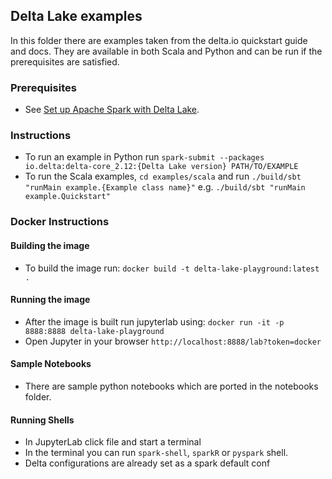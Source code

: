 ## Delta Lake examples
In this folder there are examples taken from the delta.io quickstart guide and docs. They are available in both Scala and Python and can be run if the prerequisites are satisfied.

### Prerequisites
* See [Set up Apache Spark with Delta Lake](https://docs.delta.io/latest/quick-start.html#set-up-apache-spark-with-delta-lake).

### Instructions
* To run an example in Python run `spark-submit --packages io.delta:delta-core_2.12:{Delta Lake version} PATH/TO/EXAMPLE`
* To run the Scala examples, `cd examples/scala` and run `./build/sbt "runMain example.{Example class name}"` e.g. `./build/sbt "runMain example.Quickstart"`

### Docker Instructions

#### Building the image

* To build the image run: `docker build -t delta-lake-playground:latest .`

#### Running the image

* After the image is built run jupyterlab using: `docker run -it -p 8888:8888 delta-lake-playground`
* Open Jupyter in your browser `http://localhost:8888/lab?token=docker`

#### Sample Notebooks
* There are sample python notebooks which are ported in the notebooks folder.

#### Running Shells
* In JupyterLab click file and start a terminal
* In the terminal you can run `spark-shell`, `sparkR` or `pyspark` shell.
* Delta configurations are already set as a spark default conf

